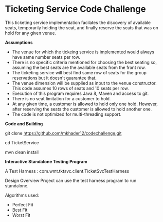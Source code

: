 # Ticketing Service Code Challenge

This ticketing service implementation facilates the discovery of available seats, temporarily holding the seat, and finally reserve the seats that was on hold for any given  venue.
 
**Assumptions**


- The venue for which the tickeing service is implemented would always have same number seats per row.
- There is no specific criteria mentioned for choosing the best seating so, assuming the best seats are the available seats from  the front row.
- The ticketing service will best find same row of seats for the group reservations but it doesn't guarantee that.
- The venue dimension will be supplied as input to the venue constructor. This code assumes 10 rows of seats and 10 seats per row.
- Execution of this program requires Java 8, Maven and access to git.
- There is no seat limitation for a customer to hold.
- At any given time, a customer is allowed to hold only one hold. However, after reserving the seats the customer is allowed to hold another one.
- The code is not optimized for multi-threading support.


**Code and Building**


git clone https://github.com/mkhader12/codechallenge.git

cd TicketService

mvn clean install

**Interactive Standalone Testing Program**

A Test Harness : com.wmt.tktsvc.client.TicketSvcTestHarness

Design Overview
Project can use the test harness program to run standalone. 

Algorithms used:
- Perfect Fit
- Best Fit
- Worst Fit

